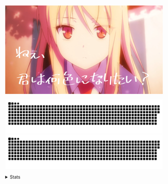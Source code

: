 [![](mashiro.jpg)](https://lolicon.app)

<div align="center">

![GitHub Snake Light](https://github.com/Tsuk1ko/Tsuk1ko/raw/snack/github-snake.svg#gh-light-mode-only)
![GitHub Snake Dark](https://github.com/Tsuk1ko/Tsuk1ko/raw/snack/github-snake-dark.svg#gh-dark-mode-only)

</div>

<details>
<summary>Stats</summary>

<a href="https://github.com/Tsuk1ko">
  <table>
    <tr>
      <td>
        <img align="center" src="https://github-readme-stats.vercel.app/api?username=Tsuk1ko&show_icons=true&hide_border=true&icon_color=ffca28&title_color=ffa000" />
      </td>
      <td>
        <img align="center" src="https://github-readme-stats.vercel.app/api/top-langs/?username=Tsuk1ko&layout=compact&hide_border=true&title_color=ffa000" />
      </td>
    </tr>
  </table>
</a>

[![](https://count.getloli.com/get/@JindaiKirin?theme=moebooru)](https://github.com/Tsuk1ko)
</details>
